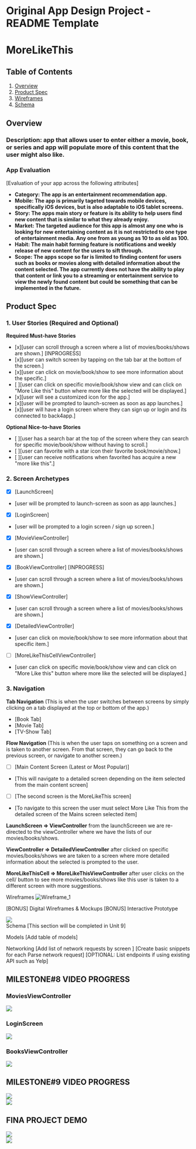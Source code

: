 Original App Design Project - README Template
===

# MoreLikeThis

## Table of Contents

1. [Overview](#Overview)
2. [Product Spec](#Product-Spec)
3. [Wireframes](#Wireframes)
4. [Schema](#Schema)

## Overview
### Description: app that allows user to enter either a movie, book, or series and app will populate more of this content that the user might also like.

### App Evaluation
[Evaluation of your app across the following attributes]

- **Category: The app is an entertainment recommendation app.**
- **Mobile: The app is primarily tageted towards mobile devices, specifically iOS devices, but is also adaptable to iOS tablet screens.**
- **Story: The apps main story or feature is its ability to help users find new content that is similar to what they already enjoy.**
- **Market: The targeted audience for this app is almost any one who is looking for new entertaining content as it is not restricted to one type of entertainment media. Any one from as young as 10 to as old as 100.**
- **Habit: The main habit forming feature is notifications and weekly release of new content for the users to sift through.**
- **Scope: The apps scope so far is limited to finding content for users such as books or movies along with detailed information about the content selected. The app currently does not have the ability to play that content or link you to a streaming or entertainment service to view the newly found content but could be something that can be implemented in the future.**

## Product Spec
### 1. User Stories (Required and Optional)

**Required Must-have Stories**

* [x][user can  scroll through a screen where a list of movies/books/shows are shown.] [INPROGRESS]
* [x][user can switch screen by tapping on the tab bar at the bottom of the screen.]
* [x][user can click on movie/book/show to see more information about the specific.]
* [ ][user can click on specific movie/book/show view and can click on "More Like this" button where more like the selected will be displayed.]
* [x][user will see a customized icon for the app.]
* [x][user will be prompted to launch-screen as soon as app launches.]
* [x][user will have a login screen where they can sign up or login and its connected to back4app.]

**Optional Nice-to-have Stories**

* [ ][user has a search bar at the top of the screen where they can search for specific movie/book/show without having to scroll.]
* [ ][user can favorite with a star icon their favorite book/movie/show.]
* [ ][user can receive notifications when favorited has acquire a new "more like this".]


### 2. Screen Archetypes

- [x] [LaunchScreen]
* [user will be prompted to launch-screen as soon as app launches.]
- [x] [LoginScreen]
* [user will be prompted to a login screen / sign up screen.]
- [x] [MovieViewController]
* [user can  scroll through a screen where a list of movies/books/shows are shown.]
 - [x] [BookViewController] [INPROGRESS]
* [user can  scroll through a screen where a list of movies/books/shows are shown.]
- [x] [ShowViewController]
* [user can  scroll through a screen where a list of movies/books/shows are shown.]
- [x] [DetailedViewController]
* [user can click on movie/book/show to see more information about that specific item.]
- [ ] [MoreLikeThisCellViewController]
* [user can click on specific movie/book/show view and can click on "More Like this" button where more like the selected will be displayed.]


### 3. Navigation

**Tab Navigation** (This is when the user switches between screens by simply clicking on a tab displayed at the top or bottom of the app.)
* [Book Tab]
* [Movie Tab]
* [TV-Show Tab]

**Flow Navigation** (This is when the user taps on something on a screen and is taken to another screen. From that screen, they can go back to the previous screen, or navigate to another screen.)

- [ ] [Main Content Screen (Latest or Most Popular)]
* [This will navigate to a detailed screen depending on the item selected from the main content screen]
- [ ] [The second screen is the MoreLikeThis screen]
* [To navigate to this screen the user must select More Like This from the detailed screen of the Mains screen selected item]

**LaunchScreen => ViewController**
from the launchScreeen we are re-directed to the viewController where we have the lists of our movies/books/shows.

**ViewController => DetailedViewController**
after clicked on specific movies/books/shows we are taken  to a screen where more detailed information about the selected is prompted to the user.

**MoreLikeThisCell => MoreLikeThisViewController**
after user clicks on the cell/ button to see more movies/books/shows like this user is taken to a different screen with more suggestions.


Wireframes
![Wireframe_1](https://github.com/jcuetocalnick/MoreLikeThis/assets/100786631/de7ddb6e-dd30-40f5-9728-2446c3bf0236)

[BONUS] Digital Wireframes & Mockups
[BONUS] Interactive Prototype
<div>
    <a href="https://www.loom.com/share/59d3f7983ed9497783805fa53a8ef187">
    </a>
    <a href="https://www.loom.com/share/59d3f7983ed9497783805fa53a8ef187">
      <img style="max-width:300px;" src="https://cdn.loom.com/sessions/thumbnails/59d3f7983ed9497783805fa53a8ef187-with-play.gif">
    </a>
  </div>
Schema
[This section will be completed in Unit 9]

Models
[Add table of models]

Networking
[Add list of network requests by screen ]
[Create basic snippets for each Parse network request]
[OPTIONAL: List endpoints if using existing API such as Yelp]

## MILESTONE#8 VIDEO PROGRESS

### MoviesViewController

<div>
    <a href="https://www.loom.com/share/918135aa0edf461b88cfbcd7bfd65ccf">
    </a>
    <a href="https://www.loom.com/share/918135aa0edf461b88cfbcd7bfd65ccf">
      <img style="max-width:300px;" src="https://cdn.loom.com/sessions/thumbnails/918135aa0edf461b88cfbcd7bfd65ccf-with-play.gif">
    </a>
  </div>

### LoginScreen
 <div>
    <a href="https://www.loom.com/share/cd05c6898828477a9089043a1b1f93b6">
    </a>
    <a href="https://www.loom.com/share/cd05c6898828477a9089043a1b1f93b6">
      <img style="max-width:300px;" src="https://cdn.loom.com/sessions/thumbnails/cd05c6898828477a9089043a1b1f93b6-with-play.gif">
    </a>
  </div>

  ### BooksViewController
  <div>
    <a href="https://www.loom.com/share/078195d49d894b318338ace195878e43">
    </a>
    <a href="https://www.loom.com/share/078195d49d894b318338ace195878e43">
      <img style="max-width:300px;" src="https://cdn.loom.com/sessions/thumbnails/078195d49d894b318338ace195878e43-with-play.gif">
    </a>
  </div>

<div>

 ## MILESTONE#9 VIDEO PROGRESS
 <div>
    <a href="https://www.loom.com/share/4284006baff64fe2b46b5042dd8d60fc">
    </a>
    <a href="https://www.loom.com/share/4284006baff64fe2b46b5042dd8d60fc">
      <img style="max-width:300px;" src="https://cdn.loom.com/sessions/thumbnails/4284006baff64fe2b46b5042dd8d60fc-with-play.gif">
    </a>
  </div>
  
  <div>
    <a href="https://www.loom.com/share/fe0f48c19b0d420cb9dd1e9976c5f9ea">
    </a>
    <a href="https://www.loom.com/share/fe0f48c19b0d420cb9dd1e9976c5f9ea">
      <img style="max-width:300px;" src="https://cdn.loom.com/sessions/thumbnails/fe0f48c19b0d420cb9dd1e9976c5f9ea-with-play.gif">
    </a>
  </div>

  <div>
    <a href="https://www.loom.com/share/092ece2827b445ca9eff0d081388e918">
    </a>

   ## FINA PROJECT DEMO
   <div>
    <a href="https://www.loom.com/share/b1a87ac9c6964910ba61d64252d1c7a1">
    </a>
    <a href="https://www.loom.com/share/b1a87ac9c6964910ba61d64252d1c7a1">
      <img style="max-width:300px;" src="https://cdn.loom.com/sessions/thumbnails/b1a87ac9c6964910ba61d64252d1c7a1-with-play.gif">
    </a>
  </div>
    <a href="https://www.loom.com/share/092ece2827b445ca9eff0d081388e918">
      <img style="max-width:300px;" src="https://cdn.loom.com/sessions/thumbnails/092ece2827b445ca9eff0d081388e918-with-play.gif">
    </a>
  </div>

